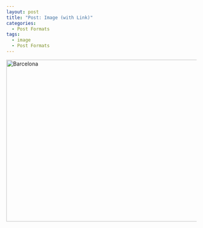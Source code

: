 ```yaml
---
layout: post
title: "Post: Image (with Link)"
categories:
  - Post Formats
tags:
  - image
  - Post Formats
---
```


<a data-flickr-embed="true" href="https://www.flickr.com/photos/142409708@N08/32308109307/in/photolist-RdXvin-Yd3xxN-22MjHAn-243XZe2-2fjNpSW-Yin9TQ-2fqtJeh-TN81k9-2hs7Qm7-XW1nMB-EA2xJa-YB5Xp6-Y2s5io-Ma2YbV-FUf75G-24jWTh6-XWyUaM-PjoEc9-nhxqhD-XPZ9Hi-YbiMqn-oJhvco-p5T2Kk-XZowV7-2h46t5h-iGrsd8-ngXaLL-EpKJeD-RvkS23-XFhE87-XRy4yi-dvChEZ-24eYnHo-XXaH74-ebfyi7-XfZ9Sp-X41XWA-24oRXLU-txZU1r-iJJWGZ-nopCEU-nuaepU-2dno7KD-X1zYaU-27aCa6c-Y29Bw4-4PVc2z-vQ16nb-6jAtGJ-pp3Z3U/" title="Barcelona"><img src="https://live.staticflickr.com/7812/32308109307_a46e4257ee_z.jpg" width="640" height="427" alt="Barcelona"></a><script async src="//embedr.flickr.com/assets/client-code.js" charset="utf-8"></script>
